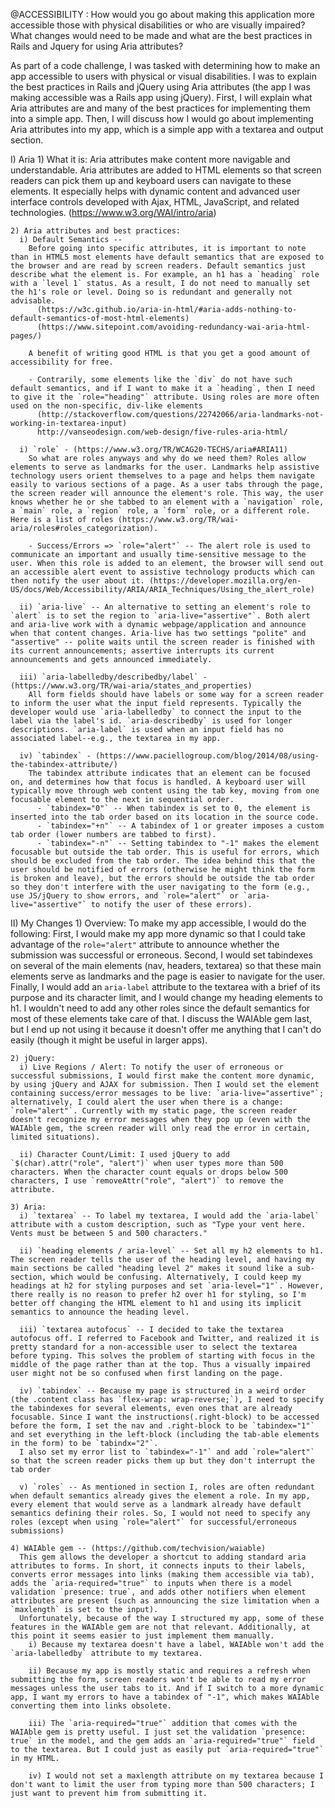 @ACCESSIBILITY : How would you go about making this application more accessible those with physical disabilities or who are visually impaired? What changes would need to be made and what are the best practices in Rails and Jquery for using Aria attributes?

  As part of a code challenge, I was tasked with determining how to make an app accessible to users with physical or visual disabilities. I was to explain the best practices in Rails and jQuery using Aria attributes (the app I was making accessible was a Rails app using jQuery). First, I will explain what Aria attributes are and many of the best practices for implementing them into a simple app. Then, I will discuss how I would go about implementing Aria attributes into my app, which is a simple app with a textarea and output section.

  I) Aria
    1) What it is:
      Aria attributes make content more navigable and understandable. Aria attributes are added to HTML elements so that screen readers can pick them up and keyboard users can navigate to these elements. It especially helps with dynamic content and advanced user interface controls developed with Ajax, HTML, JavaScript, and related technologies. (https://www.w3.org/WAI/intro/aria)

    2) Aria attributes and best practices:
      i) Default Semantics --
        Before going into specific attributes, it is important to note than in HTML5 most elements have default semantics that are exposed to the browser and are read by screen readers. Default semantics just describe what the element is. For example, an h1 has a `heading` role with a `level 1` status. As a result, I do not need to manually set the h1's role or level. Doing so is redundant and generally not advisable.
          (https://w3c.github.io/aria-in-html/#aria-adds-nothing-to-default-semantics-of-most-html-elements)
          (https://www.sitepoint.com/avoiding-redundancy-wai-aria-html-pages/)

        A benefit of writing good HTML is that you get a good amount of accessibility for free.

        - Contrarily, some elements like the `div` do not have such default semantics, and if I want to make it a `heading`, then I need to give it the `role="heading"` attribute. Using roles are more often used on the non-specific, div-like elements
          (http://stackoverflow.com/questions/22742066/aria-landmarks-not-working-in-textarea-input)
          http://vanseodesign.com/web-design/five-rules-aria-html/

      i) `role` - (https://www.w3.org/TR/WCAG20-TECHS/aria#ARIA11)
        So what are roles anyways and why do we need them? Roles allow elements to serve as landmarks for the user. Landmarks help assistive technology users orient themselves to a page and helps them navigate easily to various sections of a page. As a user tabs through the page, the screen reader will announce the element's role. This way, the user knows whether he or she tabbed to an element with a `navigation` role, a `main` role, a `region` role, a `form` role, or a different role. Here is a list of roles (https://www.w3.org/TR/wai-aria/roles#roles_categorization).

        - Success/Errors => `role="alert"` -- The alert role is used to communicate an important and usually time-sensitive message to the user. When this role is added to an element, the browser will send out an accessible alert event to assistive technology products which can then notify the user about it. (https://developer.mozilla.org/en-US/docs/Web/Accessibility/ARIA/ARIA_Techniques/Using_the_alert_role)

      ii) `aria-live` -- An alternative to setting an element's role to `alert` is to set the region to `aria-live="assertive"`. Both alert and aria-live work with a dynamic webpage/application and announce when that content changes. Aria-live has two settings "polite" and "assertive" -- polite waits until the screen reader is finished with its current announcements; assertive interrupts its current announcements and gets announced immediately.

      iii) `aria-labelledby/describedby/label` - (https://www.w3.org/TR/wai-aria/states_and_properties)
        All form fields should have labels or some way for a screen reader to inform the user what the input field represents. Typically the developer would use `aria-labelledby` to connect the input to the label via the label's id. `aria-describedby` is used for longer descriptions. `aria-label` is used when an input field has no associated label--e.g., the textarea in my app.

      iv) `tabindex` - (https://www.paciellogroup.com/blog/2014/08/using-the-tabindex-attribute/)
        The tabindex attribute indicates that an element can be focused on, and determines how that focus is handled. A keyboard user will typically move through web content using the tab key, moving from one focusable element to the next in sequential order.
          - `tabindex="0"` -- When tabindex is set to 0, the element is inserted into the tab order based on its location in the source code.
          - `tabindex="+n"` -- A tabindex of 1 or greater imposes a custom tab order (lower numbers are tabbed to first).
          - `tabindex="-n"` -- Setting tabindex to "-1" makes the element focusable but outside the tab order. This is useful for errors, which should be excluded from the tab order. The idea behind this that the user should be notified of errors (otherwise he might think the form is broken and leave), but the errors should be outside the tab order so they don't interfere with the user navigating to the form (e.g., use JS/jQuery to show errors, and `role="alert"` or `aria-live="assertive"` to notify the user of these errors).

  II) My Changes
    1) Overview:
      To make my app accessible, I would do the following: First, I would make my app more dynamic so that I could take advantage of the `role="alert"` attribute to announce whether the submission was successful or erroneous. Second, I would set tabindexes on several of the main elements (nav, headers, textarea) so that these main elements serve as landmarks and the page is easier to navigate for the user. Finally, I would add an `aria-label` attribute to the textarea with a brief of its purpose and its character limit, and I would change my heading elements to h1. I wouldn't need to add any other roles since the default semantics for most of these elements take care of that. I discuss the WAIAble gem last, but I end up not using it because it doesn't offer me anything that I can't do easily (though it might be useful in larger apps).

    2) jQuery:
      i) Live Regions / Alert: To notify the user of erroneous or successful submissions, I would first make the content more dynamic, by using jQuery and AJAX for submission. Then I would set the element containing success/error messages to be live: `aria-live="assertive"`; alternatively, I could alert the user when there is a change: `role="alert"`. Currently with my static page, the screen reader doesn't recognize my error messages when they pop up (even with the WAIAble gem, the screen reader will only read the error in certain, limited situations).

      ii) Character Count/Limit: I used jQuery to add `$(char).attr("role", "alert")` when user types more than 500 characters. When the character count equals or drops below 500 characters, I use `removeAttr("role", "alert")` to remove the attribute.

    3) Aria:
      i) `textarea` -- To label my textarea, I would add the `aria-label` attribute with a custom description, such as "Type your vent here. Vents must be between 5 and 500 characters."

      ii) `heading elements / aria-level` -- Set all my h2 elements to h1. The screen reader tells the user of the heading level, and having my main sections be called "heading level 2" makes it sound like a sub-section, which would be confusing. Alternatively, I could keep my headings at h2 for styling purposes and set `aria-level="1"`. However, there really is no reason to prefer h2 over h1 for styling, so I'm better off changing the HTML element to h1 and using its implicit semantics to announce the heading level.

      iii) `textarea autofocus` -- I decided to take the textarea autofocus off. I referred to Facebook and Twitter, and realized it is pretty standard for a non-accessible user to select the textarea before typing. This solves the problem of starting with focus in the middle of the page rather than at the top. Thus a visually impaired user might not be so confused when first landing on the page.

      iv) `tabindex` -- Because my page is structured in a weird order (the .content class has `flex-wrap: wrap-reverse;`), I need to specify the tabindexes for several elements, even ones that are already focusable. Since I want the instructions(.right-block) to be accessed before the form, I set the nav and .right-block to be `tabindex="1"` and set everything in the left-block (including the tab-able elements in the form) to be `tabindx="2"`.
      I also set my error list to `tabindex="-1"` and add `role="alert"` so that the screen reader picks them up but they don't interrupt the tab order

      v) `roles` -- As mentioned in section I, roles are often redundant when default semantics already gives the element a role. In my app, every element that would serve as a landmark already have default semantics defining their roles. So, I would not need to specify any roles (except when using `role="alert"` for successful/erroneous submissions)

    4) WAIAble gem -- (https://github.com/techvision/waiable)
      This gem allows the developer a shortcut to adding standard aria attributes to forms. In short, it connects inputs to their labels, converts error messages into links (making them accessible via tab), adds the `aria-required="true"` to inputs when there is a model validation `presence: true`, and adds other notifiers when element attributes are present (such as announcing the size limitation when a `maxlength` is set to the input).
      Unfortunately, because of the way I structured my app, some of these features in the WAIAble gem are not that relevant. Additionally, at this point it seems easier to just implement them manually.
        i) Because my textarea doesn't have a label, WAIAble won't add the `aria-labelledby` attribute to my textarea.

        ii) Because my app is mostly static and requires a refresh when submitting the form, screen readers won't be able to read my error messages unless the user tabs to it. And if I switch to a more dynamic app, I want my errors to have a tabindex of "-1", which makes WAIAble converting them into links obsolete.

        iii) The `aria-required="true"` addition that comes with the WAIAble gem is pretty useful. I just set the validation `presence: true` in the model, and the gem adds an `aria-required="true"` field to the textarea. But I could just as easily put `aria-required="true"` in my HTML.

        iv) I would not set a maxlength attribute on my textarea because I don't want to limit the user from typing more than 500 characters; I just want to prevent him from submitting it.
